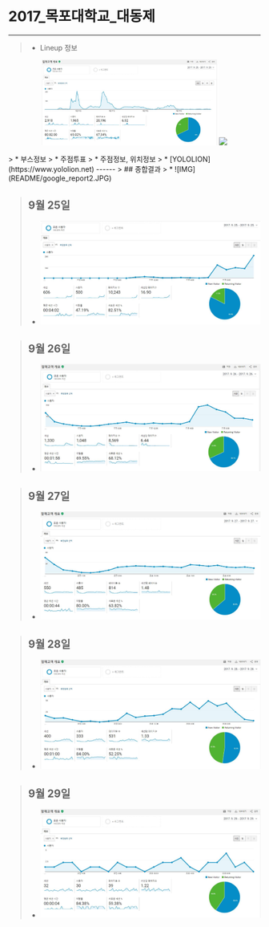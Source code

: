 # 2017_목포대학교_대동제
-----
> * Lineup 정보
<p align="center">
  <img src="README/google_report2.JPG" width="350"/>
  <img src="your_relative_path_here_number_2_large_name" width="350"/>
</p>
> * 부스정보
> * 주점투표
> * 주점정보, 위치정보
> * [YOLOLION](https://www.yololion.net)
------
> ## 종합결과
> * ![IMG](README/google_report2.JPG)

> ## 9월 25일
> * ![IMG](README/google_report_09_25.JPG)

> ## 9월 26일
> * ![IMG](README/google_report_09_26.JPG)

> ## 9월 27일
> * ![IMG](README/google_report_09_27.JPG)

> ## 9월 28일
> * ![IMG](README/google_report_09_28.JPG)

> ## 9월 29일
> * ![IMG](README/google_report_09_29.JPG)

